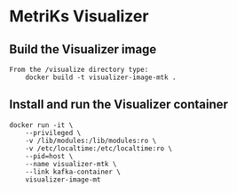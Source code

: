 # MetriKs Visualizer

## Build the Visualizer image
    From the /visualize directory type:
        docker build -t visualizer-image-mtk .

## Install and run the Visualizer container
    docker run -it \
        --privileged \
        -v /lib/modules:/lib/modules:ro \
        -v /etc/localtime:/etc/localtime:ro \
        --pid=host \
        --name visualizer-mtk \
        --link kafka-container \
        visualizer-image-mt